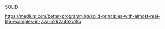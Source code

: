 SOLID

https://medium.com/better-programming/solid-principles-with-almost-real-life-examples-in-java-b292a4e2c18b




